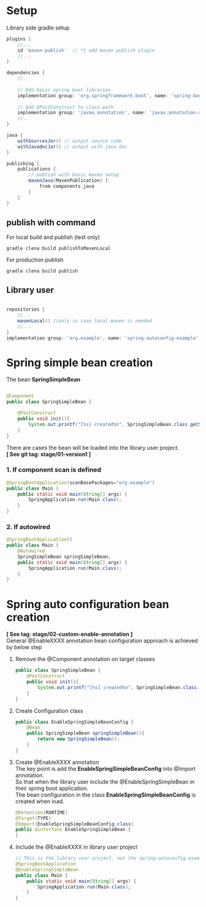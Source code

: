 
# Setup

Library side gradle setup
```groovy
plugins {
    //...
    id 'maven-publish'  // *1 add maven publish plugin
    //...
}

dependencies {
    //..
    
    // Add basic spring boot libraries
    implementation group: 'org.springframework.boot', name: 'spring-boot-autoconfigure', version: '2.7.3'
    
    // Add @PostConstruct to class path
    implementation group: 'javax.annotation', name: 'javax.annotation-api', version: '1.3.2'
    //..
}

java {
    withSourcesJar() // output source code
    withJavadocJar() // output with java doc
}

publishing {
    publications {
        // publish with basic maven setup
        mavenJava(MavenPublication) {
            from components.java
        }
    }
}

```

## publish with command

For local build and publish (test only)
```shell
gradle clena build publishToMavenLocal 
```

For production publish
```shell
gradle clena build publish 
```

## Library user
```groovy

repositories {
    //...
    mavenLocal() //only in case local maven is needed
    //...
}
implementation group: 'org.example', name: 'spring-autoconfig-example', version: '1.0-SNAPSHOT'
```

# Spring simple bean creation
The bean **SpringSimpleBean** 
```java

@Component
public class SpringSimpleBean {

    @PostConstruct
    public void init(){
        System.out.printf("[%s] created%n", SpringSimpleBean.class.getSimpleName());
    }
}
```

There are cases the bean will be loaded into the library user project.\
**[ See git tag: stage/01-version1 ]**

### 1. If component scan is defined
```java
@SpringBootApplication(scanBasePackages="org.example")
public class Main {
    public static void main(String[] args) {
        SpringApplication.run(Main.class);
    }
}
```

### 2. If autowired
```java
@SpringBootApplication()
public class Main {
    @Autowired
    SpringSimpleBean springSimpleBean;
    public static void main(String[] args) {
        SpringApplication.run(Main.class);
    }
}
```

# Spring auto configuration bean creation
**[ See tag: stage/02-custom-enable-annotation ]** \
General @EnableXXXX annotation bean configuration approach is achieved by below step
1. Remove the @Component annotation on target classes 
    ```java
    public class SpringSimpleBean {
        @PostConstruct
        public void init(){
            System.out.printf("[%s] created%n", SpringSimpleBean.class.getSimpleName());
        }
    }
    ```
2. Create Configuration class
    ```java
    public class EnableSpringSimpleBeanConfig {
        @Bean
        public SpringSimpleBean springSimpleBean(){
            return new SpringSimpleBean();
        }
    }
    ```
3. Create @EnableXXXX annotation \
   The key point is add the **EnableSpringSimpleBeanConfig** into @Import annotation. \
   So that when the library user include the @EnableSpringSimpleBean in their spring boot application. \
   The bean configuration in the class **EnableSpringSimpleBeanConfig** is created when load. 
    ```java
    @Retention(RUNTIME)
    @Target(TYPE)
    @Import(EnableSpringSimpleBeanConfig.class)
    public @interface EnableSpringSimpleBean {
    }
    ```
4. Include the @EnableXXXX in library user project
   ```java
   // This is the library user project, not the spring-autoconfig-example
   @SpringBootApplication
   @EnableSpringSimpleBean 
   public class Main {
       public static void main(String[] args) {
           SpringApplication.run(Main.class);
       }
   }
   ```